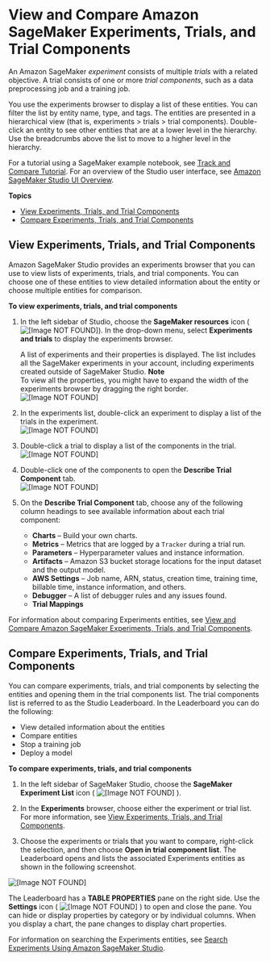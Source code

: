 # View and Compare Amazon SageMaker Experiments, Trials, and Trial Components<a name="experiments-view-compare"></a>

An Amazon SageMaker *experiment* consists of multiple *trials* with a related objective\. A trial consists of one or more *trial components*, such as a data preprocessing job and a training job\.

You use the experiments browser to display a list of these entities\. You can filter the list by entity name, type, and tags\. The entities are presented in a hierarchical view \(that is, experiments > trials > trial components\)\. Double\-click an entity to see other entities that are at a lower level in the hierarchy\. Use the breadcrumbs above the list to move to a higher level in the hierarchy\.

For a tutorial using a SageMaker example notebook, see [Track and Compare Tutorial](experiments-mnist.md)\. For an overview of the Studio user interface, see [Amazon SageMaker Studio UI Overview](studio-ui.md)\.

**Topics**
+ [View Experiments, Trials, and Trial Components](#experiments-view)
+ [Compare Experiments, Trials, and Trial Components](#experiments-compare)

## View Experiments, Trials, and Trial Components<a name="experiments-view"></a>

Amazon SageMaker Studio provides an experiments browser that you can use to view lists of experiments, trials, and trial components\. You can choose one of these entities to view detailed information about the entity or choose multiple entities for comparison\.

**To view experiments, trials, and trial components**

1. In the left sidebar of Studio, choose the **SageMaker resources** icon \( ![\[Image NOT FOUND\]](http://docs.aws.amazon.com/sagemaker/latest/dg/images/icons/Components_registries.png)\)\. In the drop\-down menu, select **Experiments and trials** to display the experiments browser\.

   A list of experiments and their properties is displayed\. The list includes all the SageMaker experiments in your account, including experiments created outside of SageMaker Studio\.
**Note**  
To view all the properties, you might have to expand the width of the experiments browser by dragging the right border\.  
![\[Image NOT FOUND\]](http://docs.aws.amazon.com/sagemaker/latest/dg/images/studio/studio-view-experiment-list.png)

1. In the experiments list, double\-click an experiment to display a list of the trials in the experiment\.  
![\[Image NOT FOUND\]](http://docs.aws.amazon.com/sagemaker/latest/dg/images/studio/studio-view-trial-list.png)

1. Double\-click a trial to display a list of the components in the trial\.  
![\[Image NOT FOUND\]](http://docs.aws.amazon.com/sagemaker/latest/dg/images/studio/studio-view-component-list.png)

1. Double\-click one of the components to open the **Describe Trial Component** tab\.  
![\[Image NOT FOUND\]](http://docs.aws.amazon.com/sagemaker/latest/dg/images/studio/studio-view-describe-component.png)

1. On the **Describe Trial Component** tab, choose any of the following column headings to see available information about each trial component:
   + **Charts** – Build your own charts\.
   + **Metrics** – Metrics that are logged by a `Tracker` during a trial run\.
   + **Parameters** – Hyperparameter values and instance information\.
   + **Artifacts** – Amazon S3 bucket storage locations for the input dataset and the output model\.
   + **AWS Settings** – Job name, ARN, status, creation time, training time, billable time, instance information, and others\.
   + **Debugger** – A list of debugger rules and any issues found\.
   + **Trial Mappings**

For information about comparing Experiments entities, see [View and Compare Amazon SageMaker Experiments, Trials, and Trial Components](#experiments-view-compare)\.

## Compare Experiments, Trials, and Trial Components<a name="experiments-compare"></a>

You can compare experiments, trials, and trial components by selecting the entities and opening them in the trial components list\. The trial components list is referred to as the Studio Leaderboard\. In the Leaderboard you can do the following:
+ View detailed information about the entities
+ Compare entities
+ Stop a training job
+ Deploy a model

**To compare experiments, trials, and trial components**

1. In the left sidebar of SageMaker Studio, choose the **SageMaker Experiment List** icon \( ![\[Image NOT FOUND\]](http://docs.aws.amazon.com/sagemaker/latest/dg/images/icons/Experiment_list_squid.png) \)\.

1. In the **Experiments** browser, choose either the experiment or trial list\. For more information, see [View Experiments, Trials, and Trial Components](#experiments-view)\.

1. Choose the experiments or trials that you want to compare, right\-click the selection, and then choose **Open in trial component list**\. The Leaderboard opens and lists the associated Experiments entities as shown in the following screenshot\.

![\[Image NOT FOUND\]](http://docs.aws.amazon.com/sagemaker/latest/dg/images/studio/studio-search-components-list.png)

The Leaderboard has a **TABLE PROPERTIES** pane on the right side\. Use the **Settings** icon \( ![\[Image NOT FOUND\]](http://docs.aws.amazon.com/sagemaker/latest/dg/images/icons/Settings_squid.png) \) to open and close the pane\. You can hide or display properties by category or by individual columns\. When you display a chart, the pane changes to display chart properties\.

For information on searching the Experiments entities, see [Search Experiments Using Amazon SageMaker Studio](experiments-search-studio.md)\.